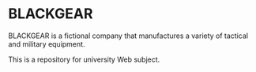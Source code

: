 # BLACKGEAR
<p>BLACKGEAR is a fictional company that manufactures a variety of tactical and military equipment.
<p>This is a repository for university Web subject.
